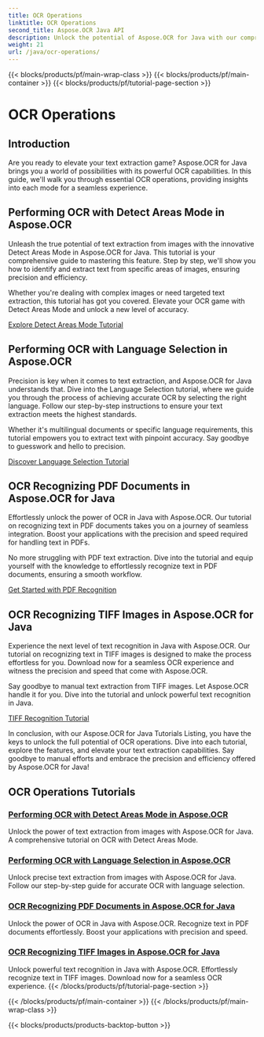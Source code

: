 ```yaml
---
title: OCR Operations
linktitle: OCR Operations
second_title: Aspose.OCR Java API
description: Unlock the potential of Aspose.OCR for Java with our comprehensive OCR tutorials. Learn Detect Areas Mode, Language Selection, PDF, and TIFF recognition in just a few steps!
weight: 21
url: /java/ocr-operations/
---
```


{{< blocks/products/pf/main-wrap-class >}}
{{< blocks/products/pf/main-container >}}
{{< blocks/products/pf/tutorial-page-section >}}

# OCR Operations

## Introduction

Are you ready to elevate your text extraction game? Aspose.OCR for Java brings you a world of possibilities with its powerful OCR capabilities. In this guide, we'll walk you through essential OCR operations, providing insights into each mode for a seamless experience.

## Performing OCR with Detect Areas Mode in Aspose.OCR

Unleash the true potential of text extraction from images with the innovative Detect Areas Mode in Aspose.OCR for Java. This tutorial is your comprehensive guide to mastering this feature. Step by step, we'll show you how to identify and extract text from specific areas of images, ensuring precision and efficiency.

Whether you're dealing with complex images or need targeted text extraction, this tutorial has got you covered. Elevate your OCR game with Detect Areas Mode and unlock a new level of accuracy.

[Explore Detect Areas Mode Tutorial](./perform-ocr-detect-areas-mode/)

## Performing OCR with Language Selection in Aspose.OCR

Precision is key when it comes to text extraction, and Aspose.OCR for Java understands that. Dive into the Language Selection tutorial, where we guide you through the process of achieving accurate OCR by selecting the right language. Follow our step-by-step instructions to ensure your text extraction meets the highest standards.

Whether it's multilingual documents or specific language requirements, this tutorial empowers you to extract text with pinpoint accuracy. Say goodbye to guesswork and hello to precision.

[Discover Language Selection Tutorial](./perform-ocr-language-selection/)

## OCR Recognizing PDF Documents in Aspose.OCR for Java

Effortlessly unlock the power of OCR in Java with Aspose.OCR. Our tutorial on recognizing text in PDF documents takes you on a journey of seamless integration. Boost your applications with the precision and speed required for handling text in PDFs.

No more struggling with PDF text extraction. Dive into the tutorial and equip yourself with the knowledge to effortlessly recognize text in PDF documents, ensuring a smooth workflow.

[Get Started with PDF Recognition](./recognize-pdf/)

## OCR Recognizing TIFF Images in Aspose.OCR for Java

Experience the next level of text recognition in Java with Aspose.OCR. Our tutorial on recognizing text in TIFF images is designed to make the process effortless for you. Download now for a seamless OCR experience and witness the precision and speed that come with Aspose.OCR.

Say goodbye to manual text extraction from TIFF images. Let Aspose.OCR handle it for you. Dive into the tutorial and unlock powerful text recognition in Java.

[TIFF Recognition Tutorial](./recognize-tiff/)

In conclusion, with our Aspose.OCR for Java Tutorials Listing, you have the keys to unlock the full potential of OCR operations. Dive into each tutorial, explore the features, and elevate your text extraction capabilities. Say goodbye to manual efforts and embrace the precision and efficiency offered by Aspose.OCR for Java!
## OCR Operations Tutorials
### [Performing OCR with Detect Areas Mode in Aspose.OCR](./perform-ocr-detect-areas-mode/)
Unlock the power of text extraction from images with Aspose.OCR for Java. A comprehensive tutorial on OCR with Detect Areas Mode.
### [Performing OCR with Language Selection in Aspose.OCR](./perform-ocr-language-selection/)
Unlock precise text extraction from images with Aspose.OCR for Java. Follow our step-by-step guide for accurate OCR with language selection.
### [OCR Recognizing PDF Documents in Aspose.OCR for Java](./recognize-pdf/)
Unlock the power of OCR in Java with Aspose.OCR. Recognize text in PDF documents effortlessly. Boost your applications with precision and speed.
### [OCR Recognizing TIFF Images in Aspose.OCR for Java](./recognize-tiff/)
Unlock powerful text recognition in Java with Aspose.OCR. Effortlessly recognize text in TIFF images. Download now for a seamless OCR experience.
{{< /blocks/products/pf/tutorial-page-section >}}

{{< /blocks/products/pf/main-container >}}
{{< /blocks/products/pf/main-wrap-class >}}

{{< blocks/products/products-backtop-button >}}
